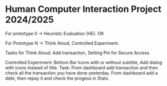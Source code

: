# Human Computer Interaction Project 2024/2025


For prototype 0 ->  Heuristic Evaluation (HE). OK

For Prototype N -> Think Aloud, Controlled Experiment.

Tasks for Think Aloud: Add transaction, Setting Pin for Secure Access

Controlled Experiment: Bottom Bar Icons with or without subtitle, Add dialog with icons instead of title.
Task: From dashboard add transaction and then check all the transaction you have done yesterday. From dashboard add a debt, then repay it and check the progess in Stats.
